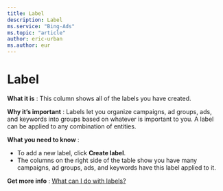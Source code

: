 ```yaml
---
title: Label
description: Label
ms.service: "Bing-Ads"
ms.topic: "article"
author: eric-urban
ms.author: eur
---
```


# Label

**What it is** : This column shows all of the labels you have created.

**Why it’s important** : Labels let you organize campaigns, ad groups, ads, and keywords into groups based on whatever is important to you.  A label can be applied to any combination of entities.

**What you need to know** :
- To add a new label, click **Create label**.
- The columns on the right side of the table show you have many campaigns, ad groups, ads, and keywords have this label applied to it.

**Get more info** : [What can I do with labels?](../hlp_BA_CONC_Labels.md)


